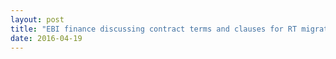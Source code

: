 ```yaml
---
layout: post
title: "EBI finance discussing contract terms and clauses for RT migration consultancy with BT. Master agreement under processing."
date: 2016-04-19
---
```



